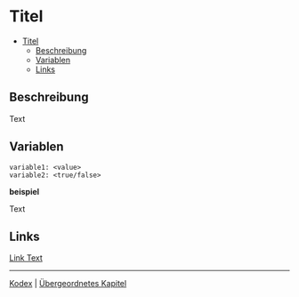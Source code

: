 Titel
=====

- [Titel](#titel)
  - [Beschreibung](#beschreibung)
  - [Variablen](#variablen)
  - [Links](#links)

## Beschreibung

Text

## Variablen
```
variable1: <value>
variable2: <true/false>
```

**beispiel**

Text

## Links

[Link Text](URL)

---

[Kodex](/README.md) | [Übergeordnetes Kapitel](URL)